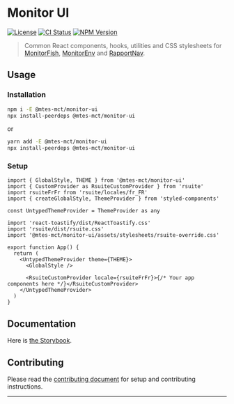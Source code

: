 # Monitor UI

[![License][img-license]][lnk-license] [![CI Status][img-github]][lnk-github] [![NPM Version][img-npm]][lnk-npm]

> Common React components, hooks, utilities and CSS stylesheets for [MonitorFish][lnk-github-monitorfish],
> [MonitorEnv][lnk-github-monitorenv] and [RapportNav][lnk-github-rapportnav].

## Usage

### Installation

```sh
npm i -E @mtes-mct/monitor-ui
npx install-peerdeps @mtes-mct/monitor-ui
```

or

```sh
yarn add -E @mtes-mct/monitor-ui
npx install-peerdeps @mtes-mct/monitor-ui
```

### Setup

```tsx
import { GlobalStyle, THEME } from '@mtes-mct/monitor-ui'
import { CustomProvider as RsuiteCustomProvider } from 'rsuite'
import rsuiteFrFr from 'rsuite/locales/fr_FR'
import { createGlobalStyle, ThemeProvider } from 'styled-components'

const UntypedThemeProvider = ThemeProvider as any

import 'react-toastify/dist/ReactToastify.css'
import 'rsuite/dist/rsuite.css'
import '@mtes-mct/monitor-ui/assets/stylesheets/rsuite-override.css'

export function App() {
  return (
    <UntypedThemeProvider theme={THEME}>
      <GlobalStyle />

      <RsuiteCustomProvider locale={rsuiteFrFr}>{/* Your app components here */}</RsuiteCustomProvider>
    </UntypedThemeProvider>
  )
}
```

## Documentation

Here is [the Storybook][lnk-storybook].

## Contributing

Please read the [contributing document](CONTRIBUTING.md) for setup and contributing instructions.

---

[img-github]:
  https://img.shields.io/github/actions/workflow/status/MTES-MCT/monitor-ui/check.yml?branch=main&style=flat-square
[img-license]: https://img.shields.io/github/license/MTES-MCT/monitor-ui?style=flat-square
[img-npm]: https://img.shields.io/npm/v/@mtes-mct/monitor-ui?style=flat-square
[lnk-github]: https://github.com/MTES-MCT/monitor-ui/actions?query=branch%3Amain++
[lnk-github-monitorenv]: https://github.com/MTES-MCT/monitorenv
[lnk-github-monitorfish]: https://github.com/MTES-MCT/monitorfish
[lnk-github-rapportnav]: https://github.com/MTES-MCT/rapportnav2
[lnk-license]: https://github.com/MTES-MCT/monitor-ui/blob/main/LICENSE
[lnk-npm]: https://www.npmjs.com/package/@mtes-mct/monitor-ui
[lnk-storybook]: https://mtes-mct.github.io/monitor-ui/

